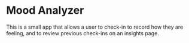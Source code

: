 # Mood Analyzer

This is a small app that allows a user to check-in to record how they are feeling, and to review previous check-ins on an insights page.


